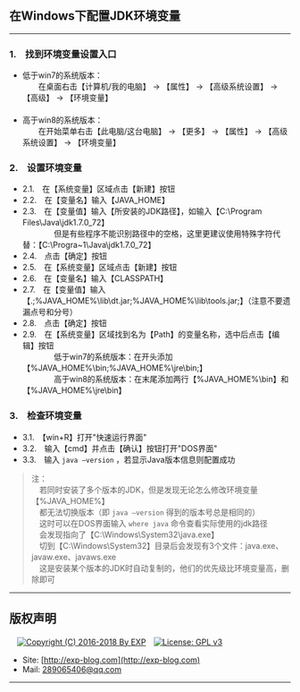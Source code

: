 ## 在Windows下配置JDK环境变量

------

### 1.　找到环境变量设置入口

- 低于win7的系统版本：
<br/>　　在桌面右击【计算机/我的电脑】 -&gt; 【属性】 -&gt; 【高级系统设置】 -&gt; 【高级】 -&gt; 【环境变量】
<br/>　
- 高于win8的系统版本：
<br/>　　在开始菜单右击【此电脑/这台电脑】 -&gt; 【更多】 -&gt; 【属性】 -&gt; 【高级系统设置】 -&gt; 【环境变量】


### 2.　设置环境变量

- 2.1.　在【系统变量】区域点击【新建】按钮
- 2.2.　在【变量名】输入【JAVA_HOME】
- 2.3.　在【变量值】输入【所安装的JDK路径】，如输入【C:\Program Files\Java\jdk1.7.0_72】
<br/>　　　　但是有些程序不能识别路径中的空格，这里更建议使用特殊字符代替：【C:\Progra~1\Java\jdk1.7.0_72】
- 2.4.　点击【确定】按钮
- 2.5.　在【系统变量】区域点击【新建】按钮
- 2.6.　在【变量名】输入【CLASSPATH】
- 2.7.　在【变量值】输入【.;%JAVA_HOME%\lib\dt.jar;%JAVA_HOME%\lib\tools.jar;】（注意不要遗漏点号和分号）
- 2.8.　点击【确定】按钮
- 2.9.　在【系统变量】区域找到名为【Path】的变量名称，选中后点击【编辑】按钮
<br/>　　　　低于win7的系统版本：在开头添加【%JAVA_HOME%\bin;%JAVA_HOME%\jre\bin;】
<br/>　　　　高于win8的系统版本：在末尾添加两行【%JAVA_HOME%\bin】和【%JAVA_HOME%\jre\bin】


### 3.　检查环境变量

- 3.1.　【win+R】打开&quot;快速运行界面&quot;
- 3.2.　输入【cmd】并点击【确认】按钮打开&quot;DOS界面&quot;
- 3.3.　输入 `java –version` ，若显示Java版本信息则配置成功

> 注：
<br/>　若同时安装了多个版本的JDK，但是发现无论怎么修改环境变量【%JAVA_HOME%】
<br/>　都无法切换版本（即 `java –version` 得到的版本号总是相同的）
<br/>　这时可以在DOS界面输入 `where java` 命令查看实际使用的jdk路径
<br/>　会发现指向了【C:\Windows\System32\java.exe】
<br/>　切到【C:\Windows\System32】目录后会发现有3个文件：java.exe、javaw.exe、javaws.exe
<br/>　这是安装某个版本的JDK时自动复制的，他们的优先级比环境变量高，删除即可

------

## 版权声明

　[![Copyright (C) 2016-2018 By EXP](https://img.shields.io/badge/Copyright%20(C)-2006~2018%20By%20EXP-blue.svg)](http://exp-blog.com)　[![License: GPL v3](https://img.shields.io/badge/License-GPL%20v3-blue.svg)](https://www.gnu.org/licenses/gpl-3.0)

- Site: [http://exp-blog.com](http://exp-blog.com) 
- Mail: <a href="mailto:289065406@qq.com?subject=[EXP's Github]%20Your%20Question%20（请写下您的疑问）&amp;body=What%20can%20I%20help%20you?%20（需要我提供什么帮助吗？）">289065406@qq.com</a>


------
